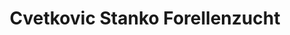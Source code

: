 ---
title: "Cvetkovic Stanko Forellenzucht"
url: /raesfeld/cvetkovic-stanko-forellenzucht/
shop: Fisch
---
